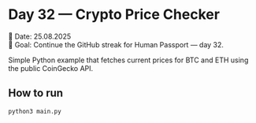 # Day 32 — Crypto Price Checker

📅 Date: 25.08.2025  
🎯 Goal: Continue the GitHub streak for Human Passport — day 32.

Simple Python example that fetches current prices for BTC and ETH using the public CoinGecko API.

## How to run
```bash
python3 main.py
